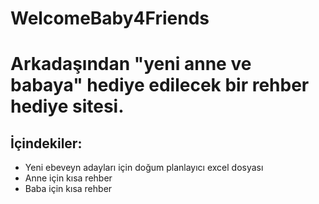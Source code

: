 # WelcomeBaby4Friends

# Arkadaşından "yeni anne ve babaya" hediye edilecek bir rehber hediye sitesi.

## İçindekiler:
* Yeni ebeveyn adayları için doğum planlayıcı excel dosyası
* Anne için kısa rehber
* Baba için kısa rehber
